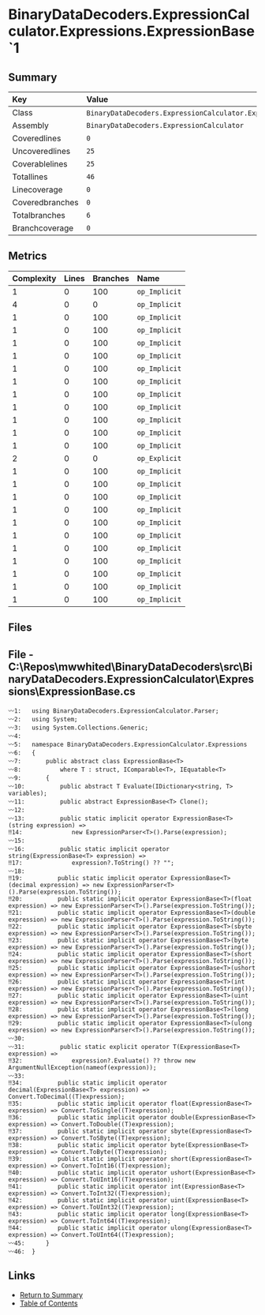 ﻿# BinaryDataDecoders.ExpressionCalculator.Expressions.ExpressionBase`1

## Summary

| Key             | Value                                                                  |
| :-------------- | :--------------------------------------------------------------------- |
| Class           | `BinaryDataDecoders.ExpressionCalculator.Expressions.ExpressionBase`1` |
| Assembly        | `BinaryDataDecoders.ExpressionCalculator`                              |
| Coveredlines    | `0`                                                                    |
| Uncoveredlines  | `25`                                                                   |
| Coverablelines  | `25`                                                                   |
| Totallines      | `46`                                                                   |
| Linecoverage    | `0`                                                                    |
| Coveredbranches | `0`                                                                    |
| Totalbranches   | `6`                                                                    |
| Branchcoverage  | `0`                                                                    |

## Metrics

| Complexity | Lines | Branches | Name          |
| :--------- | :---- | :------- | :------------ |
| 1          | 0     | 100      | `op_Implicit` |
| 4          | 0     | 0        | `op_Implicit` |
| 1          | 0     | 100      | `op_Implicit` |
| 1          | 0     | 100      | `op_Implicit` |
| 1          | 0     | 100      | `op_Implicit` |
| 1          | 0     | 100      | `op_Implicit` |
| 1          | 0     | 100      | `op_Implicit` |
| 1          | 0     | 100      | `op_Implicit` |
| 1          | 0     | 100      | `op_Implicit` |
| 1          | 0     | 100      | `op_Implicit` |
| 1          | 0     | 100      | `op_Implicit` |
| 1          | 0     | 100      | `op_Implicit` |
| 1          | 0     | 100      | `op_Implicit` |
| 2          | 0     | 0        | `op_Explicit` |
| 1          | 0     | 100      | `op_Implicit` |
| 1          | 0     | 100      | `op_Implicit` |
| 1          | 0     | 100      | `op_Implicit` |
| 1          | 0     | 100      | `op_Implicit` |
| 1          | 0     | 100      | `op_Implicit` |
| 1          | 0     | 100      | `op_Implicit` |
| 1          | 0     | 100      | `op_Implicit` |
| 1          | 0     | 100      | `op_Implicit` |
| 1          | 0     | 100      | `op_Implicit` |
| 1          | 0     | 100      | `op_Implicit` |
| 1          | 0     | 100      | `op_Implicit` |

## Files

## File - C:\Repos\mwwhited\BinaryDataDecoders\src\BinaryDataDecoders.ExpressionCalculator\Expressions\ExpressionBase.cs

```CSharp
〰1:   using BinaryDataDecoders.ExpressionCalculator.Parser;
〰2:   using System;
〰3:   using System.Collections.Generic;
〰4:   
〰5:   namespace BinaryDataDecoders.ExpressionCalculator.Expressions
〰6:   {
〰7:       public abstract class ExpressionBase<T>
〰8:           where T : struct, IComparable<T>, IEquatable<T>
〰9:       {
〰10:          public abstract T Evaluate(IDictionary<string, T> variables);
〰11:          public abstract ExpressionBase<T> Clone();
〰12:  
〰13:          public static implicit operator ExpressionBase<T>(string expression) =>
‼14:              new ExpressionParser<T>().Parse(expression);
〰15:  
〰16:          public static implicit operator string(ExpressionBase<T> expression) =>
‼17:              expression?.ToString() ?? "";
〰18:  
‼19:          public static implicit operator ExpressionBase<T>(decimal expression) => new ExpressionParser<T>().Parse(expression.ToString());
‼20:          public static implicit operator ExpressionBase<T>(float expression) => new ExpressionParser<T>().Parse(expression.ToString());
‼21:          public static implicit operator ExpressionBase<T>(double expression) => new ExpressionParser<T>().Parse(expression.ToString());
‼22:          public static implicit operator ExpressionBase<T>(sbyte expression) => new ExpressionParser<T>().Parse(expression.ToString());
‼23:          public static implicit operator ExpressionBase<T>(byte expression) => new ExpressionParser<T>().Parse(expression.ToString());
‼24:          public static implicit operator ExpressionBase<T>(short expression) => new ExpressionParser<T>().Parse(expression.ToString());
‼25:          public static implicit operator ExpressionBase<T>(ushort expression) => new ExpressionParser<T>().Parse(expression.ToString());
‼26:          public static implicit operator ExpressionBase<T>(int expression) => new ExpressionParser<T>().Parse(expression.ToString());
‼27:          public static implicit operator ExpressionBase<T>(uint expression) => new ExpressionParser<T>().Parse(expression.ToString());
‼28:          public static implicit operator ExpressionBase<T>(long expression) => new ExpressionParser<T>().Parse(expression.ToString());
‼29:          public static implicit operator ExpressionBase<T>(ulong expression) => new ExpressionParser<T>().Parse(expression.ToString());
〰30:  
〰31:          public static explicit operator T(ExpressionBase<T> expression) =>
‼32:              expression?.Evaluate() ?? throw new ArgumentNullException(nameof(expression));
〰33:  
‼34:          public static implicit operator decimal(ExpressionBase<T> expression) => Convert.ToDecimal((T)expression);
‼35:          public static implicit operator float(ExpressionBase<T> expression) => Convert.ToSingle((T)expression);
‼36:          public static implicit operator double(ExpressionBase<T> expression) => Convert.ToDouble((T)expression);
‼37:          public static implicit operator sbyte(ExpressionBase<T> expression) => Convert.ToSByte((T)expression);
‼38:          public static implicit operator byte(ExpressionBase<T> expression) => Convert.ToByte((T)expression);
‼39:          public static implicit operator short(ExpressionBase<T> expression) => Convert.ToInt16((T)expression);
‼40:          public static implicit operator ushort(ExpressionBase<T> expression) => Convert.ToUInt16((T)expression);
‼41:          public static implicit operator int(ExpressionBase<T> expression) => Convert.ToInt32((T)expression);
‼42:          public static implicit operator uint(ExpressionBase<T> expression) => Convert.ToUInt32((T)expression);
‼43:          public static implicit operator long(ExpressionBase<T> expression) => Convert.ToInt64((T)expression);
‼44:          public static implicit operator ulong(ExpressionBase<T> expression) => Convert.ToUInt64((T)expression);
〰45:      }
〰46:  }
```

## Links

* [Return to Summary](Summary.md)
* [Table of Contents](../TOC.md)

